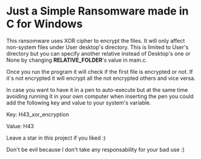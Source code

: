 # Just a Simple Ransomware made in C for Windows


This ransomware uses XOR cipher to encrypt the files. It will only affect non-system files under User desktop's directory. This is limited to User's directory but you can specify another relative instead of Desktop's one or None by changing **RELATIVE_FOLDER**'s value in main.c.

Once you run the program it will check if the first file is encrypted or not. If it´s not encrypted it will encrypt all the not encrypted others and vice versa.

In case you want to have it in a pen to auto-execute but at the same time avoiding running it in your own computer when inserting the pen you could add the following key and value to your system's variable. 

Key: H43_xor_encryption 

Value: H43


Leave a star in this project if you liked :)

Don't be evil because I don't take any responsability for your bad use :)
